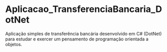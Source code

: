 # Aplicacao_TransferenciaBancaria_DotNet
Aplicação simples de transferência bancária desenvolvido em C# (DotNet) para estudar e exercer um pensamento de programação orientada a objetos.
